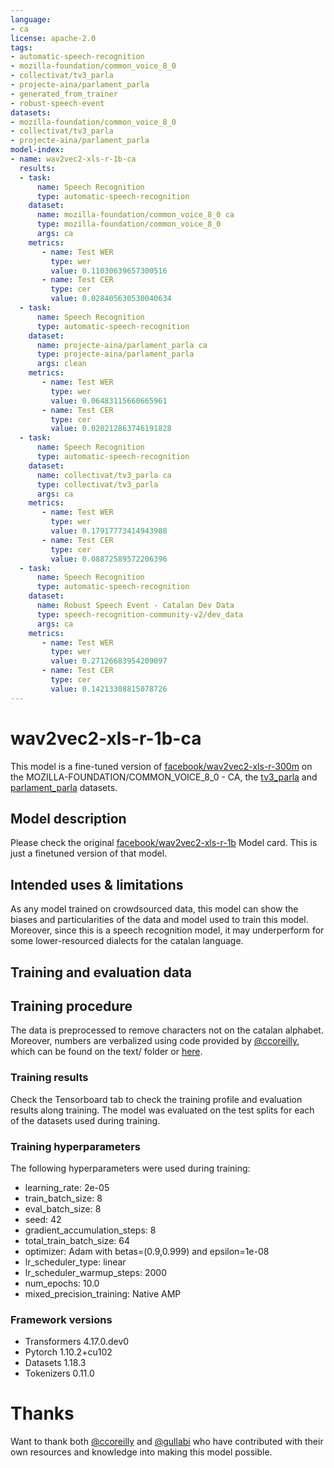 ```yaml
---
language:
- ca
license: apache-2.0
tags:
- automatic-speech-recognition
- mozilla-foundation/common_voice_8_0
- collectivat/tv3_parla
- projecte-aina/parlament_parla
- generated_from_trainer
- robust-speech-event
datasets:
- mozilla-foundation/common_voice_8_0
- collectivat/tv3_parla
- projecte-aina/parlament_parla
model-index:
- name: wav2vec2-xls-r-1b-ca
  results:
  - task: 
      name: Speech Recognition
      type: automatic-speech-recognition
    dataset:
      name: mozilla-foundation/common_voice_8_0 ca
      type: mozilla-foundation/common_voice_8_0
      args: ca
    metrics:
       - name: Test WER
         type: wer
         value: 0.11030639657300516
       - name: Test CER
         type: cer
         value: 0.028405630530040634
  - task: 
      name: Speech Recognition
      type: automatic-speech-recognition
    dataset:
      name: projecte-aina/parlament_parla ca
      type: projecte-aina/parlament_parla
      args: clean
    metrics:
       - name: Test WER
         type: wer
         value: 0.06483115660665961
       - name: Test CER
         type: cer
         value: 0.020212863746191828
  - task: 
      name: Speech Recognition
      type: automatic-speech-recognition
    dataset:
      name: collectivat/tv3_parla ca
      type: collectivat/tv3_parla
      args: ca
    metrics:
       - name: Test WER
         type: wer
         value: 0.17917773414943988
       - name: Test CER
         type: cer
         value: 0.08872589572206396
  - task: 
      name: Speech Recognition
      type: automatic-speech-recognition
    dataset:
      name: Robust Speech Event - Catalan Dev Data
      type: speech-recognition-community-v2/dev_data
      args: ca
    metrics:
       - name: Test WER
         type: wer
         value: 0.27126683954209097
       - name: Test CER
         type: cer
         value: 0.14213308815078726
---
```

<!-- This model card has been generated automatically according to the information the Trainer had access to. You
should probably proofread and complete it, then remove this comment. -->

# wav2vec2-xls-r-1b-ca

This model is a fine-tuned version of [facebook/wav2vec2-xls-r-300m](https://huggingface.co/facebook/wav2vec2-xls-r-300m) on the MOZILLA-FOUNDATION/COMMON_VOICE_8_0 - CA, the [tv3_parla](https://huggingface.co/datasets/collectivat/tv3_parla) and [parlament_parla](https://huggingface.co/datasets/projecte-aina/parlament_parla) datasets.

## Model description

Please check the original [facebook/wav2vec2-xls-r-1b](https://huggingface.co/facebook/wav2vec2-xls-r-1b) Model card. This is just a finetuned version of that model.

## Intended uses & limitations

As any model trained on crowdsourced data, this model can show the biases and particularities of the data and model used to train this model. Moreover, since this is a speech recognition model, it may underperform for some lower-resourced dialects for the catalan language.

## Training and evaluation data

## Training procedure

The data is preprocessed to remove characters not on the catalan alphabet. Moreover, numbers are verbalized using code provided by [@ccoreilly](https://github.com/ccoreilly), which can be found on the text/ folder or [here](https://github.com/CollectivaT-dev/catotron-cpu/blob/master/text/numbers_ca.py).

### Training results

Check the Tensorboard tab to check the training profile and evaluation results along training. The model was evaluated on the test splits for each of the datasets used during training.

### Training hyperparameters

The following hyperparameters were used during training:
- learning_rate: 2e-05
- train_batch_size: 8
- eval_batch_size: 8
- seed: 42
- gradient_accumulation_steps: 8
- total_train_batch_size: 64
- optimizer: Adam with betas=(0.9,0.999) and epsilon=1e-08
- lr_scheduler_type: linear
- lr_scheduler_warmup_steps: 2000
- num_epochs: 10.0
- mixed_precision_training: Native AMP

### Framework versions

- Transformers 4.17.0.dev0
- Pytorch 1.10.2+cu102
- Datasets 1.18.3
- Tokenizers 0.11.0

# Thanks

Want to thank both [@ccoreilly](https://github.com/ccoreilly) and [@gullabi](https://github.com/gullabi) who have contributed with their own resources and knowledge into making this model possible.